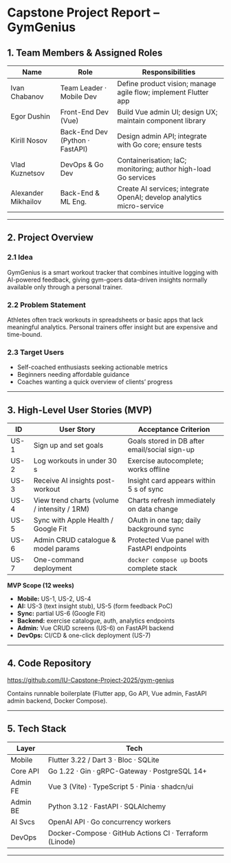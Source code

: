 # Capstone Project Report – GymGenius

## 1. Team Members & Assigned Roles

| Name | Role | Responsibilities |
| --- | --- | --- |
| Ivan Chabanov | Team Leader · Mobile Dev | Define product vision; manage agile flow; implement Flutter app |
| Egor Dushin | Front-End Dev (Vue) | Build Vue admin UI; design UX; maintain component library |
| Kirill Nosov | Back-End Dev (Python · FastAPI) | Design admin API; integrate with Go core; ensure tests |
| Vlad Kuznetsov | DevOps & Go Dev | Containerisation; IaC; monitoring; author high-load Go services |
| Alexander Mikhailov | Back-End & ML Eng. | Create AI services; integrate OpenAI; develop analytics micro-service |

---

## 2. Project Overview

### 2.1 Idea
GymGenius is a smart workout tracker that combines intuitive logging with AI-powered feedback, giving gym-goers data-driven insights normally available only through a personal trainer.

### 2.2 Problem Statement
Athletes often track workouts in spreadsheets or basic apps that lack meaningful analytics. Personal trainers offer insight but are expensive and time-bound.

### 2.3 Target Users
- Self-coached enthusiasts seeking actionable metrics  
- Beginners needing affordable guidance  
- Coaches wanting a quick overview of clients’ progress  

---

## 3. High-Level User Stories (MVP)

| ID   | User Story                                   | Acceptance Criterion                                               |
| ---  | ---                                          | ---                                                                |
| US-1 | Sign up and set goals                        | Goals stored in DB after email/social sign-up                      |
| US-2 | Log workouts in under 30 s                   | Exercise autocomplete; works offline                               |
| US-3 | Receive AI insights post-workout             | Insight card appears within 5 s of sync                            |
| US-4 | View trend charts (volume / intensity / 1RM) | Charts refresh immediately on data change                          |
| US-5 | Sync with Apple Health / Google Fit          | OAuth in one tap; daily background sync                            |
| US-6 | Admin CRUD catalogue & model params          | Protected Vue panel with FastAPI endpoints                         |
| US-7 | One-command deployment                       | `docker compose up` boots complete stack                           |

**MVP Scope (12 weeks)**  
- **Mobile:** US-1, US-2, US-4  
- **AI:** US-3 (text insight stub), US-5 (form feedback PoC)  
- **Sync:** partial US-6 (Google Fit)  
- **Backend:** exercise catalogue, auth, analytics endpoints  
- **Admin:** Vue CRUD screens (US-6) on FastAPI backend  
- **DevOps:** CI/CD & one-click deployment (US-7)  

---

## 4. Code Repository

<https://github.com/IU-Capstone-Project-2025/gym-genius>

Contains runnable boilerplate (Flutter app, Go API, Vue admin, FastAPI admin backend, Docker Compose).

---

## 5. Tech Stack

| Layer   | Tech                                                                    |
| ---     | ---                                                                     |
| Mobile  | Flutter 3.22 / Dart 3 · Bloc · SQLite                                   |
| Core API| Go 1.22 · Gin · gRPC-Gateway · PostgreSQL 14+                           |
| Admin FE| Vue 3 (Vite) · TypeScript 5 · Pinia · shadcn/ui                         |
| Admin BE| Python 3.12 · FastAPI · SQLAlchemy                                      |
| AI Svcs | OpenAI API · Go concurrency workers                                     |
| DevOps  | Docker-Compose · GitHub Actions CI · Terraform (Linode)                 |

---